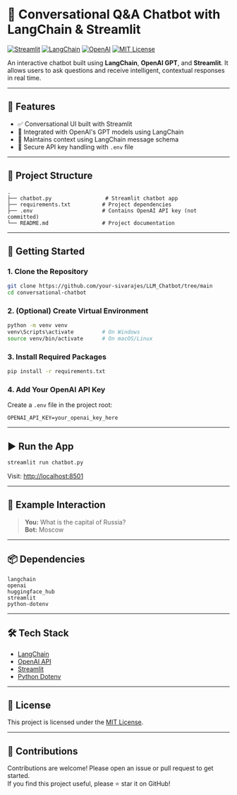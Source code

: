 # 🤖 Conversational Q&A Chatbot with LangChain & Streamlit

[![Streamlit](https://img.shields.io/badge/Framework-Streamlit-red?logo=streamlit)](https://streamlit.io/)
[![LangChain](https://img.shields.io/badge/LangChain-0.3.26-blue)](https://www.langchain.com/)
[![OpenAI](https://img.shields.io/badge/OpenAI-API-green?logo=openai)](https://platform.openai.com/)
[![MIT License](https://img.shields.io/badge/License-MIT-yellow.svg)](https://opensource.org/licenses/MIT)

An interactive chatbot built using **LangChain**, **OpenAI GPT**, and **Streamlit**. It allows users to ask questions and receive intelligent, contextual responses in real time.

---

## 🧩 Features

- ✅ Conversational UI built with Streamlit
- 🤖 Integrated with OpenAI's GPT models using LangChain
- 💬 Maintains context using LangChain message schema
- 🔐 Secure API key handling with `.env` file

---

## 📁 Project Structure

```
.
├── chatbot.py                 # Streamlit chatbot app
├── requirements.txt          # Project dependencies
├── .env                      # Contains OpenAI API key (not committed)
└── README.md                 # Project documentation
```

---

## 🚀 Getting Started

### 1. Clone the Repository

```bash
git clone https://github.com/your-sivarajes/LLM_Chatbot/tree/main
cd conversational-chatbot
```

### 2. (Optional) Create Virtual Environment

```bash
python -m venv venv
venv\Scripts\activate         # On Windows
source venv/bin/activate      # On macOS/Linux
```

### 3. Install Required Packages

```bash
pip install -r requirements.txt
```

### 4. Add Your OpenAI API Key

Create a `.env` file in the project root:

```env
OPENAI_API_KEY=your_openai_key_here
```

---

## ▶️ Run the App

```bash
streamlit run chatbot.py
```

Visit: [http://localhost:8501](http://localhost:8501)

---

## 💬 Example Interaction

> **You:** What is the capital of Russia?  
> **Bot:** Moscow

---

## 📦 Dependencies

```text
langchain
openai
huggingface_hub
streamlit
python-dotenv
```

---

## 🛠 Tech Stack

- [LangChain](https://www.langchain.com/)
- [OpenAI API](https://platform.openai.com/)
- [Streamlit](https://streamlit.io/)
- [Python Dotenv](https://pypi.org/project/python-dotenv/)

---

## 📜 License

This project is licensed under the [MIT License](https://opensource.org/licenses/MIT).

---

## 🙌 Contributions

Contributions are welcome! Please open an issue or pull request to get started.  
If you find this project useful, please ⭐️ star it on GitHub!
